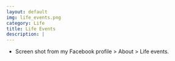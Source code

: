 ```yaml
---
layout: default
img: life_events.png
category: Life
title: Life Events
description: |
---
```


* Screen shot from my Facebook profile > About > Life events.